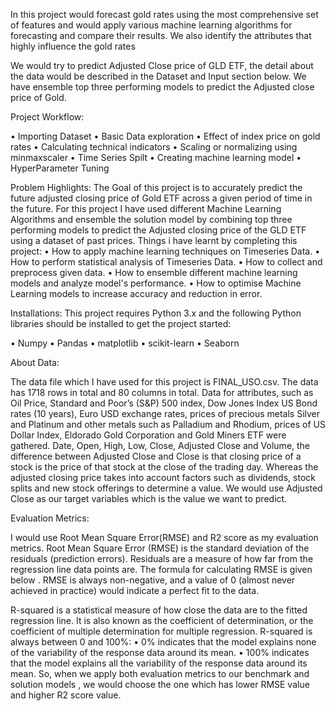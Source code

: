                

In this project would forecast gold rates using the most comprehensive set of features and would apply various machine learning algorithms for forecasting and compare their results. We also identify the attributes that highly influence the gold rates
 
 We would try to predict Adjusted Close price of GLD ETF, the detail about the data would be described in the Dataset and Input section below.
We have ensemble top three performing models to predict the Adjusted close price of Gold. 


Project Workflow:


•	Importing Dataset
•	Basic Data exploration
•	Effect of index price on gold rates
•	Calculating technical indicators
•	Scaling or normalizing using minmaxscaler
•	Time Series Spilt
•	Creating machine learning model
•	HyperParameter Tuning


Problem Highlights:
The Goal of this project is to accurately predict the future adjusted closing price of Gold ETF across a given period of time in the future. For this project I have used different Machine Learning Algorithms and ensemble the solution model by combining top three performing models to predict the Adjusted closing price of the GLD ETF using a dataset of past prices.
Things i have learnt by completing this project:
•	How to apply machine learning techniques on Timeseries Data.
•	How to perform statistical analysis of Timeseries Data.
•	How to collect and preprocess given data.
•	How to ensemble different machine learning models and analyze model's performance.
•	How to optimise Machine Learning models to increase accuracy and reduction in error.


Installations:
This project requires Python 3.x and the following Python libraries should be installed to get the project started:


•	Numpy
•	Pandas
•	matplotlib
•	scikit-learn
•	Seaborn


About Data:

The data file which I have used for this project is FINAL_USO.csv. The data has 1718 rows in total and 80 columns in total.
Data for attributes, such as Oil Price, Standard and Poor’s (S&P) 500 index, Dow Jones Index US Bond rates (10 years), Euro USD exchange rates, prices of precious metals Silver and Platinum and other metals such as Palladium and Rhodium, prices of US Dollar Index, Eldorado Gold Corporation and Gold Miners ETF were gathered.
Date, Open, High, Low, Close, Adjusted Close and Volume, the difference between Adjusted Close and Close is that closing price of a stock is the price of that stock at the close of the trading day. Whereas the adjusted closing price takes into account factors such as dividends, stock splits and new stock offerings to determine a value. We would use Adjusted Close as our target variables which is the value we want to predict.


Evaluation Metrics:



I would use Root Mean Square Error(RMSE) and R2 score as my evaluation metrics. Root Mean Square Error (RMSE) is the standard deviation of the residuals (prediction errors). Residuals are a measure of how far from the regression line data points are. The formula for calculating RMSE is given below .
RMSE is always non-negative, and a value of 0 (almost never achieved in practice) would indicate a perfect fit to the data.


R-squared is a statistical measure of how close the data are to the fitted regression line. It is also known as the coefficient of determination, or the coefficient of multiple determination for multiple regression.
R-squared is always between 0 and 100%:
•	0% indicates that the model explains none of the variability of the response data around its mean.
•	100% indicates that the model explains all the variability of the response data around its mean. So, when we apply both evaluation metrics to our benchmark and solution models , we would choose the one which has lower RMSE value and higher R2 score value.


